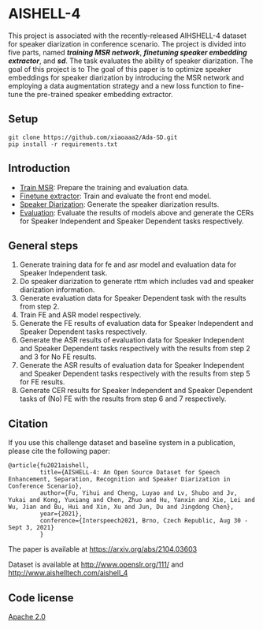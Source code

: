 # AISHELL-4

This project is associated with the recently-released AIHSHELL-4 dataset for speaker diarization in conference scenario. The project is divided into five parts, named ***training MSR network***, ***finetuning speaker embedding extractor***, and ***sd***. The task evaluates the ability of speaker diarization. The goal of this project is to The goal of this paper is to optimize speaker embeddings for speaker diarization by introducing the MSR network and employing a data augmentation strategy and a new loss function to fine-tune the pre-trained speaker embedding extractor.

## Setup

```shell
git clone https://github.com/xiaoaaa2/Ada-SD.git
pip install -r requirements.txt
```
## Introduction

* [Train MSR](model_preparation): Prepare the training and evaluation data.
* [Finetune extractor](model_preparation): Train and evaluate the front end model. 
* [Speaker Diarization](sd): Generate the speaker diarization results. 
* [Evaluation](eval): Evaluate the results of models above and generate the CERs for Speaker Independent and Speaker Dependent tasks respectively.

## General steps
1. Generate training data for fe and asr model and evaluation data for Speaker Independent task.
2. Do speaker diarization to generate rttm which includes vad and speaker diarization information.
3. Generate evaluation data for Speaker Dependent task with the results from step 2.
4. Train FE and ASR model respectively.
5. Generate the FE results of evaluation data for Speaker Independent and Speaker Dependent tasks respectively.
6. Generate the ASR results of evaluation data for Speaker Independent and Speaker Dependent tasks respectively with the results from step 2 and 3 for No FE results.
7. Generate the ASR results of evaluation data for Speaker Independent and Speaker Dependent tasks respectively with the results from step 5 for FE results.
8. Generate CER results for Speaker Independent and Speaker Dependent tasks of (No) FE with the results from step 6 and 7 respectively.




## Citation
If you use this challenge dataset and baseline system in a publication, please cite the following paper:

    @article{fu2021aishell,
             title={AISHELL-4: An Open Source Dataset for Speech Enhancement, Separation, Recognition and Speaker Diarization in Conference Scenario},
             author={Fu, Yihui and Cheng, Luyao and Lv, Shubo and Jv, Yukai and Kong, Yuxiang and Chen, Zhuo and Hu, Yanxin and Xie, Lei and Wu, Jian and Bu, Hui and Xin, Xu and Jun, Du and Jingdong Chen},
             year={2021},
             conference={Interspeech2021, Brno, Czech Republic, Aug 30 - Sept 3, 2021}
             }
The paper is available at https://arxiv.org/abs/2104.03603

Dataset is available at http://www.openslr.org/111/ and http://www.aishelltech.com/aishell_4
    

## Code license 

[Apache 2.0](./LICENSE)
